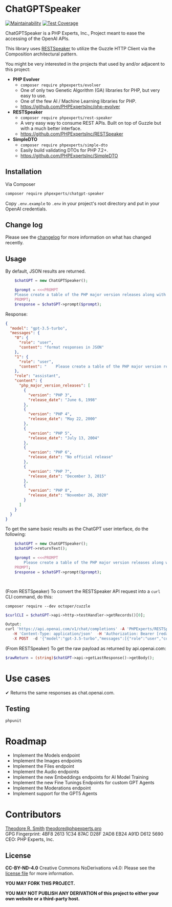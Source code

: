 # ChatGPTSpeaker

[![Maintainability](https://api.codeclimate.com/v1/badges/ba05b5ebfa6bb211619e/maintainability)](https://codeclimate.com/github/phpexpertsinc/RESTSpeaker/maintainability)
[![Test Coverage](https://api.codeclimate.com/v1/badges/ba05b5ebfa6bb211619e/test_coverage)](https://codeclimate.com/github/phpexpertsinc/RESTSpeaker/test_coverage)

ChatGPTSpeaker is a PHP Experts, Inc., Project meant to ease the accessing of the OpenAI APIs.

This library uses [RESTSpeaker](https://packagist.org/package/phpexperts/rest-speaker)
to utilize the Guzzle HTTP Client via the Composition architectural pattern.

You might be very interested in the projects that used by and/or adjacent to this project:

* **PHP Evolver**
    * `composer require phpexperts/evolver` 
    * One of only two Genetic Algorithm (GA) libraries for PHP, but very easy to use.
    * One of the few AI / Machine Learning libraries for PHP.
    * https://github.com/PHPExpertsInc/php-evolver
* **RESTSpeaker**
    * `composer require phpexperts/rest-speaker`
    * A very easy way to consume REST APIs. Built on top of Guzzle but with a much better interface.
    * https://github.com/PHPExpertsInc/RESTSpeaker
* **SimpleDTO**
    * `composer require phpexperts/simple-dto`
    * Easily build validating DTOs for PHP 7.2+.
    * https://github.com/PHPExpertsInc/SimpleDTO

## Installation

Via Composer

```bash
composer require phpexperts/chatgpt-speaker
```

Copy `.env.example` to `.env` in your project's root directory and put in your OpenAI credentials.


## Change log

Please see the [changelog](CHANGELOG.md) for more information on what has changed recently.

## Usage

By default, JSON results are returned.

```php
    $chatGPT = new ChatGPTSpeaker();

    $prompt = <<<PROMPT
    Please create a table of the PHP major version releases along with the date of release.
    PROMPT;
    $response = $chatGPT->prompt($prompt);
```

Response:
```JSON
{
  "model": "gpt-3.5-turbo",
  "messages": {
    "0": {
      "role": "user",
      "content": "format responses in JSON"
    },
    "1": {
      "role": "user",
      "content": "    Please create a table of the PHP major version releases along with the date of release."
    },
    "role": "assistant",
    "content": {
      "php_major_version_releases": [
        {
          "version": "PHP 3",
          "release_date": "June 6, 1998"
        },
        {
          "version": "PHP 4",
          "release_date": "May 22, 2000"
        },
        {
          "version": "PHP 5",
          "release_date": "July 13, 2004"
        },
        {
          "version": "PHP 6",
          "release_date": "No official release"
        },
        {
          "version": "PHP 7",
          "release_date": "December 3, 2015"
        },
        {
          "version": "PHP 8",
          "release_date": "November 26, 2020"
        }
      ]
    }
  }
}

```
To get the same basic results as the ChatGPT user interface, do the following:

```php
    $chatGPT = new ChatGPTSpeaker();
    $chatGPT->returnText();

    $prompt = <<<PROMPT
        Please create a table of the PHP major version releases along with the date of release.
    PROMPT;
    $response = $chatGPT->prompt($prompt);

 
```

(From RESTSpeaker) To convert the RESTSpeaker API request into a `curl` CLI command, do this:

```shell
composer require --dev octoper/cuzzle
```
```php
$curlCLI = $chatGPT->api->http->testHandler->getRecords()[0];

Output: 
curl 'https://api.openai.com/v1/chat/completions' -A 'PHPExperts/RESTSpeaker-2.4 (PHP 8.3.3)' \
   -H 'Content-Type: application/json'  -H 'Authorization: Bearer [redacted]' \ 
   -X POST  -d '{"model":"gpt-3.5-turbo","messages":[{"role":"user","content":"Say 'Hello, World!'."}]}'
```

(From RESTSpeaker) To get the raw payload as returned by api.openai.com:

```php
$rawReturn = (string)$chatGPT->api->getLastResponse()->getBody();
```

# Use cases

 ✔ Returns the same responses as chat.openai.com.

## Testing

```bash
phpunit
```

# Roadmap

* Implement the Models endpoint
* Implement the Images endpoints
* Implement the Files endpoint
* Implement the Audio endpoints
* Implement the new Embeddings endpoints for AI Model Training
* Implement the new Fine Tunings Endpoints for custom GPT Agents
* Implement the Moderations endpoint
* Implement support for the GPT5 Agents

# Contributors

[Theodore R. Smith](https://www.phpexperts.pro/]) <theodore@phpexperts.pro>  
GPG Fingerprint: 4BF8 2613 1C34 87AC D28F  2AD8 EB24 A91D D612 5690  
CEO: PHP Experts, Inc.

## License

**CC-BY-ND-4.0**
Creative Commons NoDerivations v4.0: Please see the [license file](LICENSE) for more information.

**YOU MAY FORK THIS PROJECT.**

**YOU MAY NOT PUBLISH ANY DERIVATION of this project to either your own website or a third-party host.**


